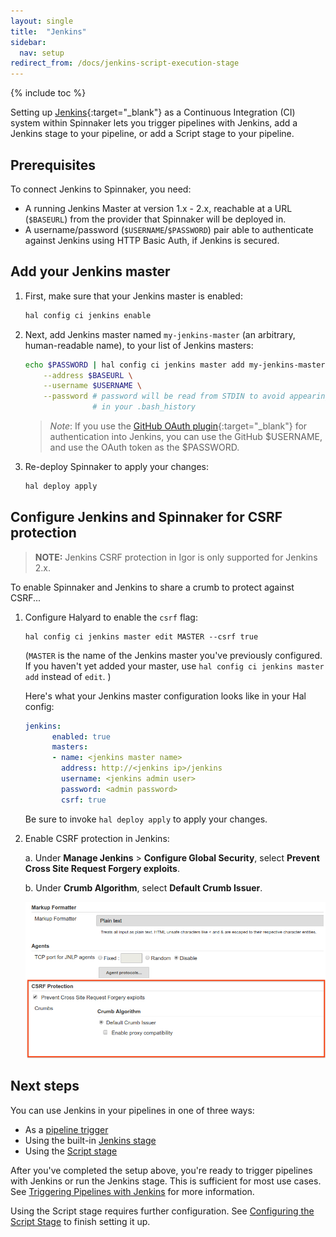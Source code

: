 ```yaml
---
layout: single
title:  "Jenkins"
sidebar:
  nav: setup
redirect_from: /docs/jenkins-script-execution-stage
---
```


{% include toc %}

Setting up [Jenkins](https://jenkins.io/){:target="\_blank"} as a Continuous
Integration (CI) system within Spinnaker lets you trigger pipelines with
Jenkins, add a Jenkins stage to your pipeline, or add a Script stage to your
pipeline.

## Prerequisites

To connect Jenkins to Spinnaker, you need:

*   A running Jenkins Master at version 1.x - 2.x, reachable at a URL
    (`$BASEURL`) from the provider that Spinnaker will be deployed in.
*   A username/password (`$USERNAME`/`$PASSWORD`) pair able to authenticate
    against Jenkins using HTTP Basic Auth, if Jenkins is secured.

## Add your Jenkins master

1. First, make sure that your Jenkins master is enabled:

   ```bash
   hal config ci jenkins enable
   ```

1. Next, add Jenkins master named `my-jenkins-master` (an arbitrary,
human-readable name), to your list of Jenkins masters:

   ```bash
   echo $PASSWORD | hal config ci jenkins master add my-jenkins-master \
       --address $BASEURL \
       --username $USERNAME \
       --password # password will be read from STDIN to avoid appearing
                  # in your .bash_history
   ```

   > *Note*: If you use the [GitHub OAuth
   > plugin](https://wiki.jenkins.io/display/JENKINS/GitHub+OAuth+Plugin){:target="\_blank"}
   > for authentication into Jenkins, you can use the GitHub $USERNAME, and use the
   > OAuth token as the $PASSWORD.

1. Re-deploy Spinnaker to apply your changes:

   ```bash
   hal deploy apply
   ```

## Configure Jenkins and Spinnaker for CSRF protection

> **NOTE:** Jenkins CSRF protection in Igor is only supported for Jenkins 2.x.

To enable Spinnaker and Jenkins to share a crumb to protect against CSRF...

1. Configure Halyard to enable the `csrf` flag:

    ```
    hal config ci jenkins master edit MASTER --csrf true
    ```

    (`MASTER` is the name of the Jenkins master you've previously
    configured. If you haven't yet added your master, use `hal config ci
    jenkins master add` instead of `edit`. )

    Here's what your Jenkins master configuration looks like in your Hal config:

    ```yaml
    jenkins:
          enabled: true
          masters:
          - name: <jenkins master name>
            address: http://<jenkins ip>/jenkins
            username: <jenkins admin user>
            password: <admin password>
            csrf: true
    ```

    Be sure to invoke `hal deploy apply` to apply your changes.

2. Enable CSRF protection in Jenkins:

    a. Under __Manage Jenkins__ > __Configure Global Security__, select __Prevent
    Cross Site Request Forgery exploits__.

    b. Under __Crumb Algorithm__, select __Default Crumb Issuer__.

    ![](/setup/ci/jenkins_enable_csrf.png)

## Next steps

You can use Jenkins in your pipelines in one of three ways:
*   As a [pipeline trigger](/guides/user/pipeline/triggers/jenkins/)
*   Using the built-in [Jenkins stage](/reference/pipeline/stages/#jenkins)
*   Using the [Script stage](/reference/pipeline/stages/#script)

After you've completed the setup above, you're ready to trigger pipelines with
Jenkins or run the Jenkins stage. This is sufficient for most use cases. See
[Triggering Pipelines with Jenkins](/guides/user/pipeline/triggers/jenkins/)
for more information.

Using the Script stage requires further configuration. See [Configuring
the Script Stage](/setup/features/script-stage/) to finish setting it up.
